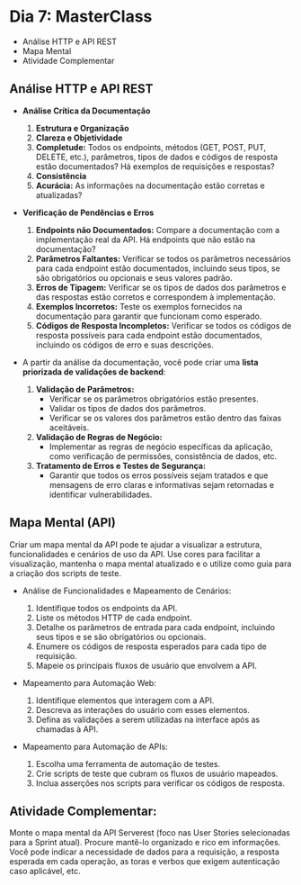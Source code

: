 # Dia 7: MasterClass

- Análise HTTP e API REST
- Mapa Mental
- Atividade Complementar

## Análise HTTP e API REST

* **Análise Crítica da Documentação**

    1. **Estrutura e Organização**
    2. **Clareza e Objetividade**
    3. **Completude:** Todos os endpoints, métodos (GET, POST, PUT, DELETE, etc.), parâmetros, tipos de dados e códigos de resposta estão documentados? Há exemplos de requisições e respostas?
    4. **Consistência**
    5. **Acurácia:** As informações na documentação estão corretas e atualizadas?

* **Verificação de Pendências e Erros**

    1. **Endpoints não Documentados:** Compare a documentação com a implementação real da API. Há endpoints que não estão na documentação?
    2. **Parâmetros Faltantes:** Verificar se todos os parâmetros necessários para cada endpoint estão documentados, incluindo seus tipos, se são obrigatórios ou opcionais e seus valores padrão.
    3. **Erros de Tipagem:** Verificar se os tipos de dados dos parâmetros e das respostas estão corretos e correspondem à implementação.
    4. **Exemplos Incorretos:** Teste os exemplos fornecidos na documentação para garantir que funcionam como esperado.
    5. **Códigos de Resposta Incompletos:** Verificar se todos os códigos de resposta possíveis para cada endpoint estão documentados, incluindo os códigos de erro e suas descrições.

* A partir da análise da documentação, você pode criar uma **lista priorizada de validações de backend**:

    1. **Validação de Parâmetros:**
        - Verificar se os parâmetros obrigatórios estão presentes.
        - Validar os tipos de dados dos parâmetros.
        - Verificar se os valores dos parâmetros estão dentro das faixas aceitáveis.
    2. **Validação de Regras de Negócio:**
        - Implementar as regras de negócio específicas da aplicação, como verificação de permissões, consistência de dados, etc.
    3. **Tratamento de Erros e Testes de Segurança:**
        - Garantir que todos os erros possíveis sejam tratados e que mensagens de erro claras e informativas sejam retornadas e identificar vulnerabilidades.

## Mapa Mental (API)

Criar um mapa mental da API pode te ajudar a visualizar a estrutura, funcionalidades e cenários de uso da API. Use cores para facilitar a visualização, mantenha o mapa mental atualizado e o utilize como guia para a criação dos scripts de teste.

*  Análise de Funcionalidades e Mapeamento de Cenários:
    1. Identifique todos os endpoints da API.
    2. Liste os métodos HTTP de cada endpoint.
    3. Detalhe os parâmetros de entrada para cada endpoint, incluindo seus tipos e se são obrigatórios ou opcionais.
    4. Enumere os códigos de resposta esperados para cada tipo de requisição.
    5. Mapeie os principais fluxos de usuário que envolvem a API.

* Mapeamento para Automação Web:

    1. Identifique elementos que interagem com a API.
    2. Descreva as interações do usuário com esses elementos.
    3. Defina as validações a serem utilizadas na interface após as chamadas à API.

* Mapeamento para Automação de APIs:

    1. Escolha uma ferramenta de automação de testes.
    2. Crie scripts de teste que cubram os fluxos de usuário mapeados.
    3. Inclua asserções nos scripts para verificar os códigos de resposta.

## Atividade Complementar:

Monte o mapa mental da API Serverest (foco nas User Stories selecionadas para a Sprint atual). Procure mantê-lo organizado e rico em informações. Você pode indicar a necessidade de dados para a requisição, a resposta esperada em cada operação, as toras e verbos que exigem autenticação caso aplicável, etc.
